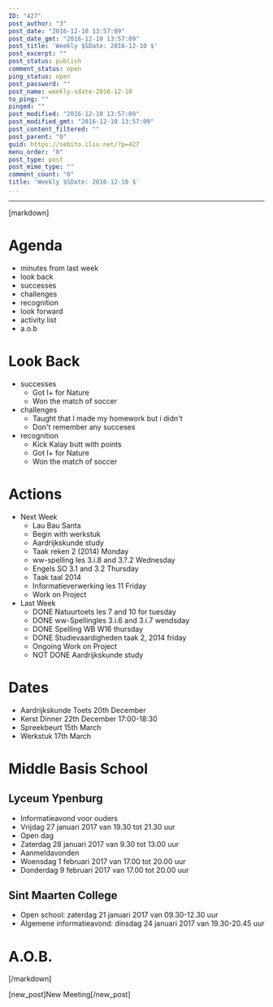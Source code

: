 ```yaml
---
ID: "427"
post_author: "3"
post_date: "2016-12-10 13:57:09"
post_date_gmt: "2016-12-10 13:57:09"
post_title: 'Weekly $SDate: 2016-12-10 $'
post_excerpt: ""
post_status: publish
comment_status: open
ping_status: open
post_password: ""
post_name: weekly-sdate-2016-12-10
to_ping: ""
pinged: ""
post_modified: "2016-12-10 13:57:09"
post_modified_gmt: "2016-12-10 13:57:09"
post_content_filtered: ""
post_parent: "0"
guid: https://sebito.iliu.net/?p=427
menu_order: "0"
post_type: post
post_mime_type: ""
comment_count: "0"
title: 'Weekly $SDate: 2016-12-10 $'
...
```

---

[markdown]
# Agenda

- minutes from last week
- look back
- successes
- challenges
- recognition
- look forward
- activity list
- a.o.b

# Look Back

- successes
  - Got I+ for Nature
  - Won the match of soccer
- challenges
  - Taught that I made my homework but i didn't          
  - Don't remember any succeses
- recognition
  - Kick Kalay butt with points 
  - Got I+ for Nature
  - Won the match of soccer

# Actions

- Next Week
  - Lau Bau Santa
  - Begin with werkstuk
  - Aardrijkskunde study
  - Taak reken 2 (2014) Monday
  - ww-spelling les 3.i.8 and 3.?.2 Wednesday
  - Engels SO 3.1 and 3.2 Thursday
  - Taak taal 2014
  - Informatieverwerking les 11 Friday
  - Work on Project
- Last Week
  - DONE Natuurtoets les 7 and 10 for tuesday
  - DONE ww-Spellingles 3.i.6 and 3.i.7 wendsday
  - DONE Spelling WB W16 thursday
  - DONE Studievaardigheden taak 2, 2014 friday
  - Ongoing Work on Project
  - NOT DONE Aardrijkskunde study

 

# Dates

- Aardrijkskunde Toets 20th December
- Kerst Dinner 22th December 17:00-18:30
- Spreekbeurt 15th March
- Werkstuk 17th March

# Middle Basis School

## Lyceum Ypenburg

- Informatieavond voor ouders
- Vrijdag 27 januari 2017 van 19.30 tot 21.30 uur
- Open dag
- Zaterdag 28 januari 2017 van 9.30 tot 13.00 uur
- Aanmeldavonden
- Woensdag 1 februari 2017 van 17.00 tot 20.00 uur
- Donderdag 9 februari 2017 van 17.00 tot 20.00 uur

## Sint Maarten College

- Open school: zaterdag 21 januari 2017  van 09.30-12.30 uur
- Algemene informatieavond: dinsdag 24 januari 2017  van 19.30-20.45 uur



# A.O.B.


[/markdown]

[new_post]New Meeting[/new_post]
